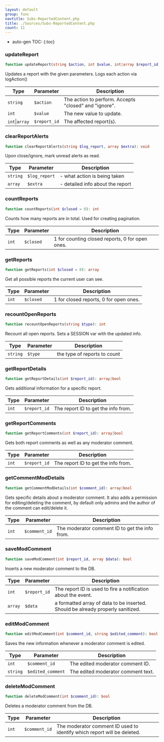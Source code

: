 ```yaml
---
layout: default
group: func
navtitle: Subs-ReportedContent.php
title: ./Sources/Subs-ReportedContent.php
count: 11
---
```

* auto-gen TOC:
{:toc}
### updateReport

```php
function updateReport(string $action, int $value, int|array $report_id): bool
```
Updates a report with the given parameters. Logs each action via logAction()



Type|Parameter|Description
---|---|---
`string`|`$action`|The action to perform. Accepts "closed" and "ignore".
`int`|`$value`|The new value to update.
`int`&#124;`array`|`$report_id`|The affected report(s).

### clearReportAlerts

```php
function clearReportAlerts(string $log_report, array $extra): void
```
Upon close/ignore, mark unread alerts as read.



Type|Parameter|Description
---|---|---
`string`|`$log_report`|- what action is being taken
`array`|`$extra`|- detailed info about the report

### countReports

```php
function countReports(int $closed = 0): int
```
Counts how many reports are in total. Used for creating pagination.



Type|Parameter|Description
---|---|---
`int`|`$closed`|1 for counting closed reports, 0 for open ones.

### getReports

```php
function getReports(int $closed = 0): array
```
Get all possible reports the current user can see.



Type|Parameter|Description
---|---|---
`int`|`$closed`|1 for closed reports, 0 for open ones.

### recountOpenReports

```php
function recountOpenReports(string $type): int
```
Recount all open reports. Sets a SESSION var with the updated info.



Type|Parameter|Description
---|---|---
`string`|`$type`|the type of reports to count

### getReportDetails

```php
function getReportDetails(int $report_id): array|bool
```
Gets additional information for a specific report.



Type|Parameter|Description
---|---|---
`int`|`$report_id`|The report ID to get the info from.

### getReportComments

```php
function getReportComments(int $report_id): array|bool
```
Gets both report comments as well as any moderator comment.



Type|Parameter|Description
---|---|---
`int`|`$report_id`|The report ID to get the info from.

### getCommentModDetails

```php
function getCommentModDetails(int $comment_id): array|bool
```
Gets specific details about a moderator comment. It also adds a permission for editing/deleting the comment,
by default only admins and the author of the comment can edit/delete it.



Type|Parameter|Description
---|---|---
`int`|`$comment_id`|The moderator comment ID to get the info from.

### saveModComment

```php
function saveModComment(int $report_id, array $data): bool
```
Inserts a new moderator comment to the DB.



Type|Parameter|Description
---|---|---
`int`|`$report_id`|The report ID is used to fire a notification about the event.
`array`|`$data`|a formatted array of data to be inserted. Should be already properly sanitized.

### editModComment

```php
function editModComment(int $comment_id, string $edited_comment): bool
```
Saves the new information whenever a moderator comment is edited.



Type|Parameter|Description
---|---|---
`int`|`$comment_id`|The edited moderator comment ID.
`string`|`$edited_comment`|The edited moderator comment text.

### deleteModComment

```php
function deleteModComment(int $comment_id): bool
```
Deletes a moderator comment from the DB.



Type|Parameter|Description
---|---|---
`int`|`$comment_id`|The moderator comment ID used to identify which report will be deleted.

